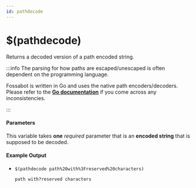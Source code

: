 ```yaml
---
id: pathdecode
---
```


# $(pathdecode)

Returns a decoded version of a path encoded string.

:::info The parsing for how paths are escaped/unescaped is often dependent on the programming language.

Fossabot is written in Go and uses the native path encoders/decoders. Please refer to the [**Go documentation**](https://pkg.go.dev/net/url#PathUnescape) if you come across any inconsistencies.

:::

#### Parameters

This variable takes **one** *required* parameter that is an **encoded string** that is supposed to be decoded.

#### Example Output

* `$(pathdecode path%20with%3Freserved%20characters)`

    ```
    path with?reserved characters
    ```
